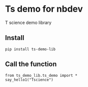 # Ts demo for nbdev

T science demo library

## Install

```
pip install ts-demo-lib
```

## Call the function
```
from ts_demo_lib.ts_demo import *
say_hello1("Tscience")
```
